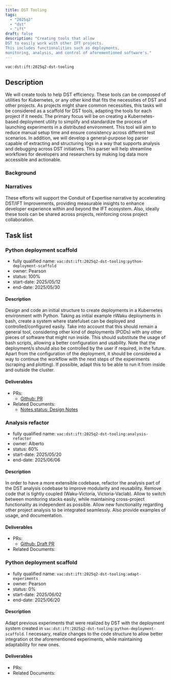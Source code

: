 ```yaml
---
title: DST Tooling
tags:
  - "2025q2"
  - "dst"
  - "ift"
draft: false
description: "Creating tools that allow
DST to easily work with other IFT projects.
This includes functionalities such as deployments,
monitoring, analysis, and control of aforementioned software's."
---
```


`vac:dst:ift:2025q2-dst-tooling`

## Description

We will create tools to help DST efficiency.
These tools can be composed of utilities for Kubernetes,
or any other kind that fits the necessities of DST and other projects.
As projects might share common necessities, this tasks will be considered
as a scaffold for DST tools, adapting the tools for each project if it needs.
The primary focus will be on creating a Kubernetes-based deployment utility 
to simplify and standardize the process of launching experiments in 
a distributed environment. This tool will aim to reduce manual setup 
time and ensure consistency across different test scenarios.
In addition, we will develop a general-purpose log parser capable
of extracting and structuring logs in a way that supports analysis
and debugging across DST initiatives. This parser will help streamline
workflows for developers and researchers by making log data more 
accessible and actionable.

### Background

### Narratives

These efforts will support the Conduit of Expertise narrative by
accelerating DST/IFT Improvements,
providing measurable insights
to enhance developer experience
within and beyond the IFT ecosystem.
Also, ideally these tools can be shared across projects, 
reinforcing cross project collaboration.


## Task list

### Python deployment scaffold

* fully qualified name: `vac:dst:ift:2025q2-dst-tooling:python-deployment-scaffold`
* owner: Pearson
* status: 100%
* start-date: 2025/05/12
* end-date: 2025/05/30

#### Description
Design and code an initial structure to create deployments in a Kubernetes environment with Python.
Taking as initial example nWaku deployments in bash, create a system where 
statefulset can be deployed and controlled/configured easily. 
Take into account that this should remain a general tool, considering
other kind of deployments (PODs) with any other pieces of software that might run inside.
This should substitute the usage of bash scripts, allowing a better configuration
and usability. Note that the deployment/s should also be controlled by the user if required, in the future.
Apart from the configuration of the deployment, it should be considered a way to continue the workflow with 
the next steps of the experiments (scraping and plotting).
If possible, adapt this to be able to run it from inside and outside the cluster.


#### Deliverables
- PRs:
  - [Github: PR](https://github.com/vacp2p/10ksim/pull/68)
- Related Documents:
  - [Notes.status: Design Notes](https://notes.status.im/rdzaX1TVQ0KnUXfCAWBegQ?view)

### Analysis refactor

* fully qualified name: `vac:dst:ift:2025q2-dst-tooling:analysis-refactor`
* owner: Alberto
* status: 60%
* start-date: 2025/05/20
* end-date: 2025/06/06

#### Description
In order to have a more extensible codebase, refactor the analysis part of the DST analysis
codebase to improve modularity and reusability. Remove code that is tightly coupled 
(Waku-Victoria, Victoria-Vaclab). Allow to switch between monitoring stacks easily, while maintaining
cross-project functionality as independent as possible. Allow new functionality regarding other 
project analysis to be integrated seamlessly.
Also provide examples of usage, and documentation.


#### Deliverables
- PRs:
  - [Github: Draft PR](https://github.com/vacp2p/10ksim/pull/66)
- Related Documents:


### Python deployment scaffold

* fully qualified name: `vac:dst:ift:2025q2-dst-tooling:adapt-experiments`
* owner: Pearson
* status: 0%
* start-date: 2025/06/02
* end-date: 2025/06/20

#### Description
Adapt previous experiments that were realized by DST with the deployment
system created in `vac:dst:ift:2025q2-dst-tooling:python-deployment-scaffold`.
I necessary, realize changes to the code structure to allow better integration
ot the aforementioned experiments, while maintaining adaptability for new ones.

#### Deliverables
- PRs:
- Related Documents:
